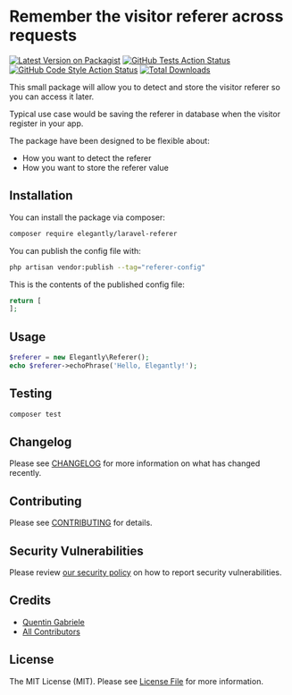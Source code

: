 # Remember the visitor referer across requests

[![Latest Version on Packagist](https://img.shields.io/packagist/v/elegantly/laravel-referer.svg?style=flat-square)](https://packagist.org/packages/elegantly/laravel-referer)
[![GitHub Tests Action Status](https://img.shields.io/github/actions/workflow/status/elegantengineeringtech/laravel-referer/run-tests.yml?branch=main&label=tests&style=flat-square)](https://github.com/elegantengineeringtech/laravel-referer/actions?query=workflow%3Arun-tests+branch%3Amain)
[![GitHub Code Style Action Status](https://img.shields.io/github/actions/workflow/status/elegantengineeringtech/laravel-referer/fix-php-code-style-issues.yml?branch=main&label=code%20style&style=flat-square)](https://github.com/elegantengineeringtech/laravel-referer/actions?query=workflow%3A"Fix+PHP+code+style+issues"+branch%3Amain)
[![Total Downloads](https://img.shields.io/packagist/dt/elegantly/laravel-referer.svg?style=flat-square)](https://packagist.org/packages/elegantly/laravel-referer)

This small package will allow you to detect and store the visitor referer so you can access it later.

Typical use case would be saving the referer in database when the visitor register in your app.

The package have been designed to be flexible about:

-   How you want to detect the referer
-   How you want to store the referer value

## Installation

You can install the package via composer:

```bash
composer require elegantly/laravel-referer
```

You can publish the config file with:

```bash
php artisan vendor:publish --tag="referer-config"
```

This is the contents of the published config file:

```php
return [
];
```

## Usage

```php
$referer = new Elegantly\Referer();
echo $referer->echoPhrase('Hello, Elegantly!');
```

## Testing

```bash
composer test
```

## Changelog

Please see [CHANGELOG](CHANGELOG.md) for more information on what has changed recently.

## Contributing

Please see [CONTRIBUTING](CONTRIBUTING.md) for details.

## Security Vulnerabilities

Please review [our security policy](../../security/policy) on how to report security vulnerabilities.

## Credits

-   [Quentin Gabriele](https://github.com/QuentinGab)
-   [All Contributors](../../contributors)

## License

The MIT License (MIT). Please see [License File](LICENSE.md) for more information.
